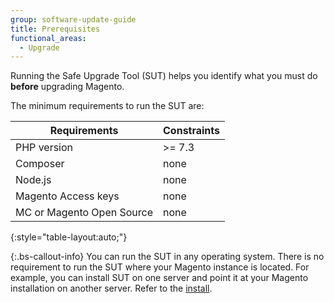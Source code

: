 ```yaml
---
group: software-update-guide
title: Prerequisites
functional_areas:
  - Upgrade
---
```


Running the Safe Upgrade Tool (SUT) helps you identify what you must do **before** upgrading Magento.

The minimum requirements to run the SUT are:

| **Requirements** | **Constraints** |
|----------------|-----------------|
| PHP version| >= 7.3 |
| Composer | none |
| Node.js | none |
| Magento Access keys | none |
| MC or Magento Open Source | none |
{:style="table-layout:auto;"}

{:.bs-callout-info}
You can run the SUT in any operating system. There is no requirement to run the SUT where your Magento instance is located. For example, you can install SUT on one server and point it at your Magento installation on another server. Refer to the [install]({{site.baseurl}}/safe-upgrade-tool/install.html#install).
